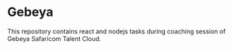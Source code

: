 # Gebeya
This repository contains react and nodejs tasks during coaching session of Gebeya Safaricom Talent Cloud.
